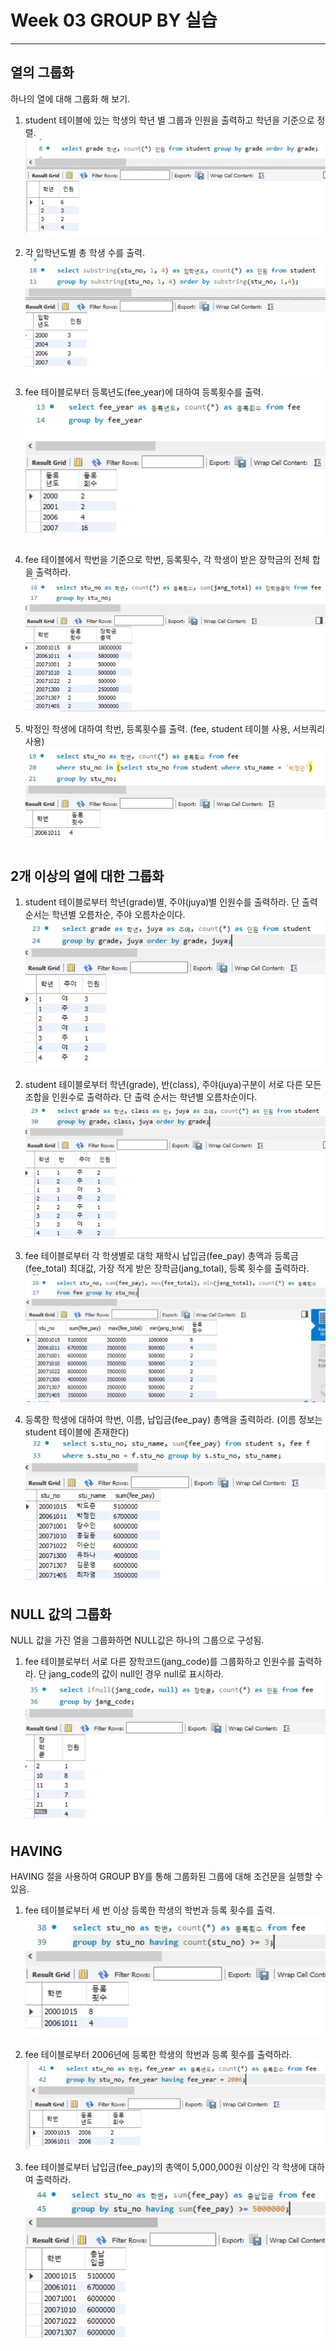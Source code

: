 # Week 03 GROUP BY 실습
---

## 열의 그룹화
하나의 열에 대해 그룹화 해 보기.   

1. student 테이블에 있는 학생의 학년 별 그룹과 인원을 출력하고 학년을 기준으로 정렬.   
![1result](https://github.com/YOOHYOJEONG/SQL_study/blob/master/week03/images/p_1.JPG?raw=true)    


2. 각 입학년도별 총 학생 수를 출력.   
![2result](https://github.com/YOOHYOJEONG/SQL_study/blob/master/week03/images/p_2.JPG?raw=true)    


3. fee 테이블로부터 등록년도(fee_year)에 대하여 등록횟수를 출력.   
![3result](https://github.com/YOOHYOJEONG/SQL_study/blob/master/week03/images/p_3.JPG?raw=true)   

4. fee 테이블에서 학번을 기준으로  학번, 등록횟수, 각 학생이 받은 장학금의 전체 합을 출력하라.    
![3_1result](https://github.com/YOOHYOJEONG/SQL_study/blob/master/week03/images/p_3_1.JPG?raw=true)    


5. 박정인 학생에 대하여 학번,  등록횟수를 출력. (fee, student 테이블 사용, 서브쿼리 사용)      
![4result](https://github.com/YOOHYOJEONG/SQL_study/blob/master/week03/images/p_4.JPG?raw=true)   


## 2개 이상의 열에 대한 그룹화

1. student 테이블로부터 학년(grade)별, 주야(juya)별 인원수를 출력하라. 단 출력 순서는 학년별 오름차순, 주야 오름차순이다.      
![5result](https://github.com/YOOHYOJEONG/SQL_study/blob/master/week03/images/p_5.JPG?raw=true)   


2. student 테이블로부터  학년(grade), 반(class), 주야(juya)구분이 서로 다른 모든 조합을 인원수로 출력하라. 단 출력 순서는 학년별 오름차순이다.   
![6result](https://github.com/YOOHYOJEONG/SQL_study/blob/master/week03/images/p_6.JPG?raw=true)   


3. fee 테이블로부터 각 학생별로 대학 재학시 납입금(fee_pay) 총액과 등록금(fee_total) 최대값, 가장 적게 받은 장학금(jang_total), 등록 횟수를 출력하라.
![7result](https://github.com/YOOHYOJEONG/SQL_study/blob/master/week03/images/p_7.JPG?raw=true)    


4. 등록한 학생에 대하여 학번, 이름, 납입금(fee_pay) 총액을 출력하라. (이름 정보는 student 테이블에 존재한다)    
![8result](https://github.com/YOOHYOJEONG/SQL_study/blob/master/week03/images/p_8.JPG?raw=true)   


## NULL 값의 그룹화
NULL 값을 가진 열을 그룹화하면 NULL값은 하나의 그룹으로 구성됨.   


1. fee 테이블로부터 서로 다른 장학코드(jang_code)를 그룹화하고 인원수를 출력하라. 단 jang_code의 값이 null인 경우 null로 표시하라.   
![9result](https://github.com/YOOHYOJEONG/SQL_study/blob/master/week03/images/p_9.JPG?raw=true)   


## HAVING
HAVING 절을 사용하여 GROUP BY를 통해 그룹화된 그룹에 대해 조건문을 실행할 수 있음.   


1. fee 테이블로부터 세 번 이상 등록한 학생의 학번과 등록 횟수를 출력.   
![10result](https://github.com/YOOHYOJEONG/SQL_study/blob/master/week03/images/p_10.JPG?raw=true)   


2. fee 테이블로부터 2006년에 등록한 학생의 학번과 등록 횟수를 출력하라.    
![11result](https://github.com/YOOHYOJEONG/SQL_study/blob/master/week03/images/p_11.JPG?raw=true)   


3. fee 테이블로부터 납입금(fee_pay)의 총액이 5,000,000원 이상인 각 학생에 대하여 출력하라.    
![12result](https://github.com/YOOHYOJEONG/SQL_study/blob/master/week03/images/p_12.JPG?raw=true)    